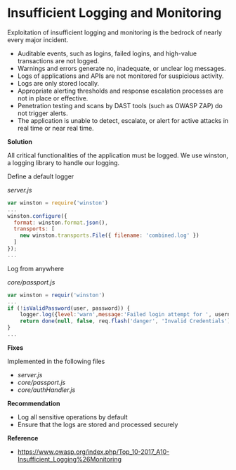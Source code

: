 # Insufficient Logging and Monitoring

Exploitation of insufficient logging and monitoring is the bedrock of nearly every major incident.

- Auditable events, such as logins, failed logins, and high-value transactions are not logged.
- Warnings and errors generate no, inadequate, or unclear log messages.
- Logs of applications and APIs are not monitored for suspicious activity.
- Logs are only stored locally.
- Appropriate alerting thresholds and response escalation processes are not in place or effective.
- Penetration testing and scans by DAST tools (such as OWASP ZAP) do not trigger alerts.
- The application is unable to detect, escalate, or alert for active attacks in real time or near real time.

**Solution**

All critical functionalities of the application must be logged. We use winston, a logging library to handle our logging.

Define a default logger

*server.js*
```js
var winston = require('winston')
...
winston.configure({
  format: winston.format.json(),
  transports: [
    new winston.transports.File({ filename: 'combined.log' })
  ]
});
...
```

Log from anywhere

*core/passport.js*
```js
var winston = requir('winston')
...
if (!isValidPassword(user, password)) {
    logger.log({level:'warn',message:'Failed login attempt for ', username})
    return done(null, false, req.flash('danger', 'Invalid Credentials'))
}
...
```

**Fixes**

Implemented in the following files

- *server.js*
- *core/passport.js*
- *core/authHandler.js*

**Recommendation**

- Log all sensitive operations by default
- Ensure that the logs are stored and processed securely

**Reference**

- <https://www.owasp.org/index.php/Top_10-2017_A10-Insufficient_Logging%26Monitoring>